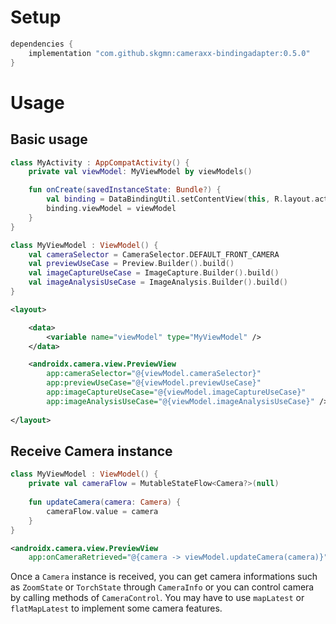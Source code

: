 # Setup

```gradle
dependencies {
    implementation "com.github.skgmn:cameraxx-bindingadapter:0.5.0"
}
```

# Usage

## Basic usage

```kotlin
class MyActivity : AppCompatActivity() {
    private val viewModel: MyViewModel by viewModels()

    fun onCreate(savedInstanceState: Bundle?) {
        val binding = DataBindingUtil.setContentView(this, R.layout.activity_my)
        binding.viewModel = viewModel
    }
}

class MyViewModel : ViewModel() {
    val cameraSelector = CameraSelector.DEFAULT_FRONT_CAMERA
    val previewUseCase = Preview.Builder().build()
    val imageCaptureUseCase = ImageCapture.Builder().build()
    val imageAnalysisUseCase = ImageAnalysis.Builder().build()
}
```

```xml
<layout>

    <data>
        <variable name="viewModel" type="MyViewModel" />
    </data>

    <androidx.camera.view.PreviewView
        app:cameraSelector="@{viewModel.cameraSelector}"
        app:previewUseCase="@{viewModel.previewUseCase}"
        app:imageCaptureUseCase="@{viewModel.imageCaptureUseCase}"
        app:imageAnalysisUseCase="@{viewModel.imageAnalysisUseCase}" />
    
</layout>
```

## Receive Camera instance

```kotlin
class MyViewModel : ViewModel() {
    private val cameraFlow = MutableStateFlow<Camera?>(null)
    
    fun updateCamera(camera: Camera) {
        cameraFlow.value = camera
    }
}
```
```xml
<androidx.camera.view.PreviewView
    app:onCameraRetrieved="@{camera -> viewModel.updateCamera(camera)}" />
```

Once a `Camera` instance is received, you can get camera informations such as `ZoomState` or `TorchState` through `CameraInfo` or you can control camera by calling methods of `CameraControl`.
You may have to use `mapLatest` or `flatMapLatest` to implement some camera features.
